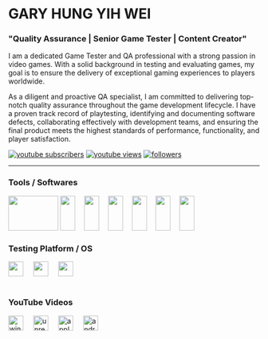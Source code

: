 # GARY HUNG YIH WEI

### **"Quality Assurance | Senior Game Tester | Content Creator"**

I am a dedicated Game Tester and QA professional with a strong passion in video games. With a solid background in testing and evaluating games, my goal is to ensure the delivery of exceptional gaming experiences to players worldwide.

As a diligent and proactive QA specialist, I am committed to delivering top-notch quality assurance throughout the game development lifecycle. I have a proven track record of playtesting, identifying and documenting software defects, collaborating effectively with development teams, and ensuring the final product meets the highest standards of performance, functionality, and player satisfaction.

<!-- Social badges section -->
<p align="left">
  <a href="https://www.youtube.com/c/UCmkt8fd9weSvuUe-_iug_Wg?sub_confirmation=1">
    <img alt="youtube subscribers" title="Subscribe to my YouTube channel"
      src="https://custom-icon-badges.demolab.com/youtube/channel/subscribers/UCmkt8fd9weSvuUe-_iug_Wg?color=%23E05D44&logo=video&logoColor=white&style=for-the-badge&labelColor=CE4630"/></a>
  
  <a href="https://www.youtube.com/channel/UCmkt8fd9weSvuUe-_iug_Wg">
    <img alt="youtube views" title="YouTube views"
      src="https://custom-icon-badges.demolab.com/youtube/channel/views/UCmkt8fd9weSvuUe-_iug_Wg?color=%23E1AD0E&logo=eye&logoColor=white&style=for-the-badge&labelColor=C79600"/></a>
    
  <a href="https://github.com/Perfectus99?tab=followers">
    <img alt="followers" title="Follow me on Github"
      src="https://custom-icon-badges.demolab.com/github/followers/Perfectus99?color=236ad3&labelColor=1155ba&style=for-the-badge&logo=person-add&label=Follow&logoColor=white"/></a>
</p>

---
### Tools / Softwares
<img height="70" width="100" src="https://cdn.simpleicons.org/apachejmeter/D22128" /></a>
<img height="70" width="30" src="https://cdn.simpleicons.org/trello/#0052CC" /></a>
<img width="10" />
<img height="70" width="30" src="https://cdn.simpleicons.org/asana/#F06A6A" /></a>
<img width="10" />
<img height="70" width="30" src="https://cdn.simpleicons.org/jirasoftware/0052CC" /></a>
<img width="10" />
<img height="70" width="30" src="https://cdn.simpleicons.org/microsoftexcel/#217346" /></a>
<img width="10" />
<img height="70" width="30" src="https://cdn.simpleicons.org/microsoftword/#2B579A" /></a>
<img width="10" />
<img height="70" width="30" src="https://cdn.simpleicons.org/microsoftpowerpoint/#B7472A" /></a>
<img width="10" />


### Testing Platform / OS
<img height="30" width="30" src="https://cdn.simpleicons.org/android/3DDC84" /></a>
<img width="12" />
<img height="30" width="30" src="https://cdn.simpleicons.org/apple/white" /></a>
<img width="12" />
<img height="30" width="30" src="https://cdn.simpleicons.org/windows/00A2ED" /></a>

#
### YouTube Videos
<!-- BEGIN YOUTUBE-CARDS -->
<!-- END YOUTUBE-CARDS -->


<div align="left">
  <img src="https://img.shields.io/badge/Unity-FFFFFF?logo=windows&logoColor=black&style=for-the-badge" height="30" alt="windows logo"  />
  <img width="12" />
  <img src="https://img.shields.io/badge/Unreal Engine-0E1128?logo=unrealengine&logoColor=white&style=for-the-badge" height="30" alt="unrealengine logo"  />
  <img width="12" />
  <img src="https://img.shields.io/badge/Apple-000000?logo=apple&logoColor=white&style=for-the-badge" height="30" alt="apple logo"  />
  <img width="12" />
  <img src="https://cdn.simpleicons.org/android/3DDC84" height="30" alt="android logo"  />
</div>

###



<br clear="both">

###
